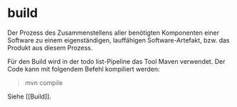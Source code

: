 # build
Der Prozess des Zusammenstellens aller benötigten Komponenten einer Software zu einem eigenständigen, lauffähigen Software-Artefakt, bzw. das Produkt aus diesem Prozess.

Für den Build wird in der todo list-Pipeline das Tool Maven verwendet. Der Code kann mit folgendem Befehl kompiliert werden:

> mvn compile

Siehe [[Build]].